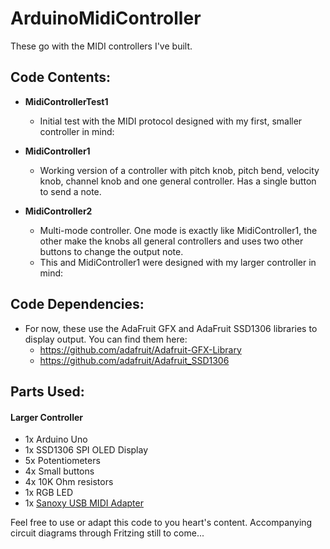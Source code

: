 # ArduinoMidiController
These go with the MIDI controllers I've built.

## Code Contents:

* __MidiControllerTest1__
	* Initial test with the MIDI protocol designed with my first, smaller controller in mind:

* __MidiController1__
	* Working version of a controller with pitch knob, pitch bend, velocity knob, channel knob and one general controller. Has a single button to send a note.

* __MidiController2__
	* Multi-mode controller. One mode is exactly like MidiController1, the other make the knobs all general controllers and uses two other buttons to change the output note.
	* This and MidiController1 were designed with my larger controller in mind:


## Code Dependencies:

* For now, these use the AdaFruit GFX and AdaFruit SSD1306 libraries to display output. You can find them here:
	* https://github.com/adafruit/Adafruit-GFX-Library
	* https://github.com/adafruit/Adafruit_SSD1306

## Parts Used:

#### Larger Controller
* 1x Arduino Uno
* 1x SSD1306 SPI OLED Display
* 5x Potentiometers
* 4x Small buttons
* 4x 10K Ohm resistors
* 1x RGB LED
* 1x [Sanoxy USB MIDI Adapter](https://www.amazon.com/gp/product/B001HPL8B2)

Feel free to use or adapt this code to you heart's content.
Accompanying circuit diagrams through Fritzing still to come...
